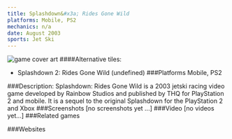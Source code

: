 ```yaml
---
title: Splashdown&#x3a; Rides Gone Wild
platforms: Mobile, PS2
mechanics: n/a
date: August 2003
sports: Jet Ski
---
```

![game cover art](//images.igdb.com/igdb/image/upload/t_cover_big/dqqo9hvgrecxengfiiop.jpg "Logo Title Text 1")
####Alternative tiles:
* Splashdown 2: Rides Gone Wild (undefined)
###Platforms
Mobile, PS2

###Description:
Splashdown: Rides Gone Wild is a 2003 jetski racing video game developed by Rainbow Studios and published by THQ for PlayStation 2 and mobile. It is a sequel to the original Splashdown for the PlayStation 2 and Xbox
###Screenshots
[no screenshots yet ...]
###Video
[no videos yet...]
###Related games

###Websites

